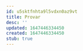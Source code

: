 ```yaml
---
id: u5sktfnhta9l5vdxn0az9vt
title: Provar
desc: ''
updated: 1647446334450
created: 1647446334450
stub: true
---
```


